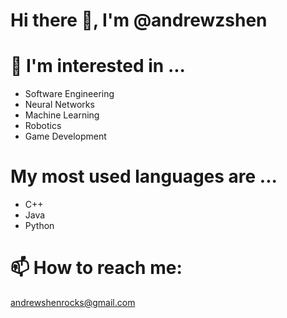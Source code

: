 # Hi there 👋, I'm @andrewzshen

<!--
**andrewastaken/andrewastaken** is a ✨ _special_ ✨ repository because its `README.md` (this file) appears on your GitHub profile.

Here are some ideas to get you started:

- 🔭 I’m currently working on ...
- 🌱 I’m currently learning ...
- 👯 I’m looking to collaborate on ...
- 🤔 I’m looking for help with ...
- 💬 Ask me about ...
- 📫 How to reach me: ...
- 😄 Pronouns: ...
- ⚡ Fun fact: ...
-->
# 👀 I'm interested in ...
- Software Engineering
- Neural Networks
- Machine Learning
- Robotics
- Game Development

# My most used languages are ...
- C++
- Java
- Python

# 📫 How to reach me:
andrewshenrocks@gmail.com
